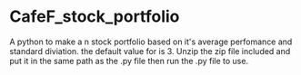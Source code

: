 # CafeF_stock_portfolio
A python to make a n stock portfolio based on it's average perfomance and standard diviation.
the default value for is 3.
Unzip the zip file included and put it in the same path as the .py file then run the .py file to use.
